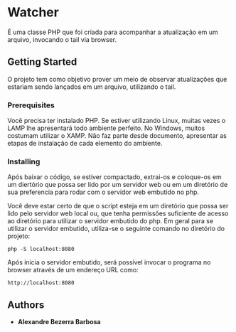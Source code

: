# Watcher

É uma classe PHP que foi criada para acompanhar a atualização em um arquivo, invocando o tail via browser.

## Getting Started

O projeto tem como objetivo prover um meio de observar atualizações que estariam sendo lançados em um arquivo, utilizando o tail.

### Prerequisites

Você precisa ter instalado PHP. Se estiver utilizando Linux, muitas vezes o LAMP lhe apresentará todo ambiente perfeito. No Windows, muitos costumam utilizar o XAMP.
Não faz parte desde documento, apresentar as etapas de instalação de cada elemento do ambiente.

### Installing

Após baixar o código, se estiver compactado, extrai-os e coloque-os em um diertório que possa ser lido por um servidor web ou em um diretório de sua preferencia para rodar com o servidor web embutido no php.
 
Você deve estar certo de que o script esteja em um diretório que possa ser lido pelo servidor web local ou, que tenha permissões suficiente de acesso ao diretório para utilizar o servidor embutido do php. 
Em geral para se utilizar o servidor embutido, utiliza-se o seguinte comando no diretório do projeto:

```
php -S localhost:8080

```

Após inicia o servidor embutido, será possível invocar o programa no browser através de um endereço URL como:

```
http://localhost:8080

```

## Authors

* **Alexandre Bezerra Barbosa**
